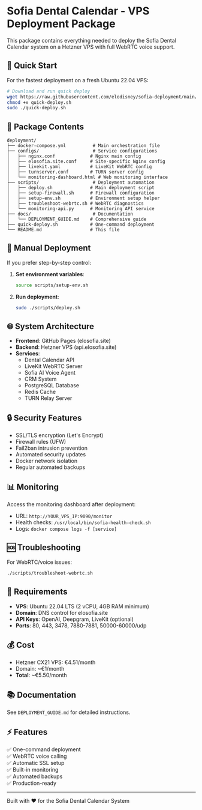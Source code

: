 # Sofia Dental Calendar - VPS Deployment Package

This package contains everything needed to deploy the Sofia Dental Calendar system on a Hetzner VPS with full WebRTC voice support.

## 🚀 Quick Start

For the fastest deployment on a fresh Ubuntu 22.04 VPS:

```bash
# Download and run quick deploy
wget https://raw.githubusercontent.com/elodisney/sofia-deployment/main/quick-deploy.sh
chmod +x quick-deploy.sh
sudo ./quick-deploy.sh
```

## 📁 Package Contents

```
deployment/
├── docker-compose.yml          # Main orchestration file
├── configs/                    # Service configurations
│   ├── nginx.conf             # Nginx main config
│   ├── elosofia.site.conf     # Site-specific Nginx config
│   ├── livekit.yaml           # LiveKit WebRTC config
│   ├── turnserver.conf        # TURN server config
│   └── monitoring-dashboard.html # Web monitoring interface
├── scripts/                    # Deployment automation
│   ├── deploy.sh              # Main deployment script
│   ├── setup-firewall.sh      # Firewall configuration
│   ├── setup-env.sh           # Environment setup helper
│   ├── troubleshoot-webrtc.sh # WebRTC diagnostics
│   └── monitoring-api.py      # Monitoring API service
├── docs/                       # Documentation
│   └── DEPLOYMENT_GUIDE.md    # Comprehensive guide
├── quick-deploy.sh            # One-command deployment
└── README.md                  # This file
```

## 🔧 Manual Deployment

If you prefer step-by-step control:

1. **Set environment variables**:
   ```bash
   source scripts/setup-env.sh
   ```

2. **Run deployment**:
   ```bash
   sudo ./scripts/deploy.sh
   ```

## 🌐 System Architecture

- **Frontend**: GitHub Pages (elosofia.site)
- **Backend**: Hetzner VPS (api.elosofia.site)
- **Services**: 
  - Dental Calendar API
  - LiveKit WebRTC Server
  - Sofia AI Voice Agent
  - CRM System
  - PostgreSQL Database
  - Redis Cache
  - TURN Relay Server

## 🔒 Security Features

- SSL/TLS encryption (Let's Encrypt)
- Firewall rules (UFW)
- Fail2ban intrusion prevention
- Automated security updates
- Docker network isolation
- Regular automated backups

## 📊 Monitoring

Access the monitoring dashboard after deployment:
- URL: `http://YOUR_VPS_IP:9090/monitor`
- Health checks: `/usr/local/bin/sofia-health-check.sh`
- Logs: `docker compose logs -f [service]`

## 🆘 Troubleshooting

For WebRTC/voice issues:
```bash
./scripts/troubleshoot-webrtc.sh
```

## 📝 Requirements

- **VPS**: Ubuntu 22.04 LTS (2 vCPU, 4GB RAM minimum)
- **Domain**: DNS control for elosofia.site
- **API Keys**: OpenAI, Deepgram, LiveKit (optional)
- **Ports**: 80, 443, 3478, 7880-7881, 50000-60000/udp

## 💰 Cost

- Hetzner CX21 VPS: €4.51/month
- Domain: ~€1/month
- **Total**: ~€5.50/month

## 📚 Documentation

See `DEPLOYMENT_GUIDE.md` for detailed instructions.

## ⚡ Features

✅ One-command deployment  
✅ WebRTC voice calling  
✅ Automatic SSL setup  
✅ Built-in monitoring  
✅ Automated backups  
✅ Production-ready  

---

Built with ❤️ for the Sofia Dental Calendar System